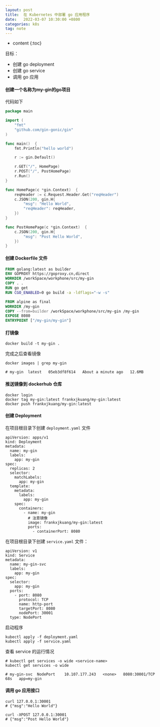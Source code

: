 ```yaml
---
layout: post
title:  在 Kubernetes 中部署 go 应用程序
date:   2022-03-07 10:30:00 +0800
categories: k8s
tag: note
---
```


* content
{:toc}

目标：
- 创建 go deployment
- 创建 go service
- 调用 go 应用

#### 创建一个名称为my-gin的go项目

代码如下
```go
package main

import (
	"fmt"
	"github.com/gin-gonic/gin"
)

func main()  {
	fmt.Println("hello world")

	r := gin.Default()

	r.GET("/", HomePage)
	r.POST("/", PostHomePage)
	r.Run()
}

func HomePage(c *gin.Context)  {
	reqHeader := c.Request.Header.Get("reqHeader")
	c.JSON(200, gin.H{
		"msg": "Hello World",
		"reqHeader": reqHeader,
	})
}

func PostHomePage(c *gin.Context)  {
	c.JSON(200, gin.H{
		"msg": "Post Hello World",
	})
}
```

#### 创建 Dockerfile 文件
```dockerfile
FROM golang:latest as builder
ENV GOPROXY https://goproxy.cn,direct
WORKDIR /workSpace/workphone/src/my-gin
COPY . .
RUN go get
RUN CGO_ENABLED=0 go build -a -ldflags="-w -s"

FROM alpine as final
WORKDIR /my-gin
COPY --from=builder /workSpace/workphone/src/my-gin /my-gin
EXPOSE 8080
ENTRYPOINT ["/my-gin/my-gin"]
```

#### 打镜像
```
docker build -t my-gin .
```

完成之后查看镜像
```
docker images | grep my-gin

# my-gin  latest   05eb3df8f614   About a minute ago   12.6MB
```

#### 推送镜像到 dockerhub 仓库
```
docker login
docker tag my-gin:latest frankxjkuang/my-gin:latest
docker push frankxjkuang/my-gin:latest
```

#### 创建 Deployment

在项目根目录下创建 `deployment.yaml` 文件
```
apiVersion: apps/v1
kind: Deployment
metadata:
  name: my-gin
  labels:
    app: my-gin
spec:
  replicas: 2
  selector:
    matchLabels:
      app: my-gin
  template:
    metadata:
      labels:
        app: my-gin
    spec:
      containers:
        - name: my-gin
          # 注意镜像  
          image: frankxjkuang/my-gin:latest
          ports:
            - containerPort: 8080
```

在项目根目录下创建 `service.yaml` 文件：
```
apiVersion: v1
kind: Service
metadata:
  name: my-gin-svc
  labels:
    app: my-gin
spec:
  selector:
    app: my-gin
  ports:
    - port: 8080
      protocol: TCP
      name: http-port
      targetPort: 8080
      nodePort: 30001
  type: NodePort
```

启动程序
```
kubectl apply -f deployment.yaml 
kubectl apply -f service.yaml
```

查看 service 的运行情况
```
# kubectl get services -o wide <service-name>
kubectl get services -o wide 

# my-gin-svc  NodePort    10.107.177.243   <none>   8080:30001/TCP   68s   app=my-gin
```

#### 调用 go 应用接口
```
curl 127.0.0.1:30001
# {"msg":"Hello World"}

curl -XPOST 127.0.0.1:30001
# {"msg":"Post Hello World"}
```